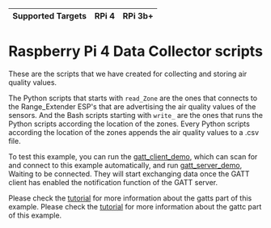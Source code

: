 | Supported Targets | RPi 4 | RPi 3b+ |
| ----------------- | ----- | -------- |

Raspberry Pi 4 Data Collector scripts
==============================================

These are the scripts that we have created for collecting and storing air quality values.

The Python scripts that starts with `read_Zone` are the ones that connects to the Range_Extender ESP's that are advertising the air quality values of the sensors. And the Bash scripts starting with `write_` are the ones that runs the Python scripts according the location of the zones. Every Python scripts according the location of the zones appends the air quality values to a .csv file.

To test this example, you can run the [gatt_client_demo](../../ble/gatt_client), which can scan for and connect to this example automatically, and run [gatt_server_demo](../../ble/gatt_server), Waiting to be connected. They will start exchanging data once the GATT client has enabled the notification function of the GATT server.

Please check the [tutorial](../../ble/gatt_server/tutorial/Gatt_Server_Example_Walkthrough.md) for more information about the gatts part of this example.
Please check the [tutorial](../../ble/gatt_client/tutorial/Gatt_Client_Example_Walkthrough.md) for more information about the gattc part of this example.